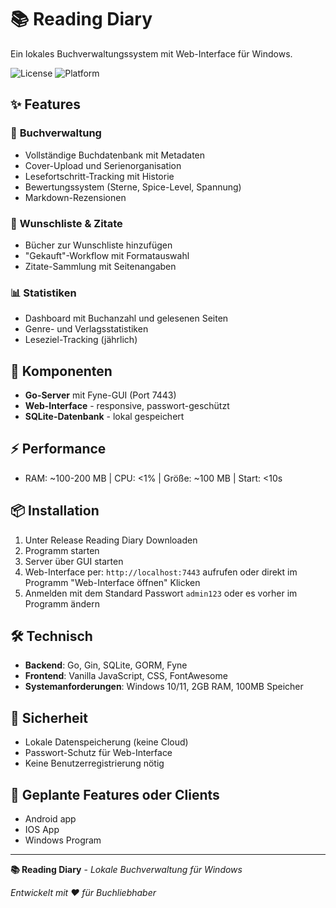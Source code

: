 # 📚 Reading Diary

Ein lokales Buchverwaltungssystem mit Web-Interface für Windows.

![License](https://img.shields.io/badge/License-Proprietary-red?style=for-the-badge)
![Platform](https://img.shields.io/badge/Platform-Windows%20%7C%20Web-green?style=for-the-badge)

## ✨ Features

### 📖 **Buchverwaltung**
- Vollständige Buchdatenbank mit Metadaten
- Cover-Upload und Serienorganisation
- Lesefortschritt-Tracking mit Historie
- Bewertungssystem (Sterne, Spice-Level, Spannung)
- Markdown-Rezensionen

### 🎯 **Wunschliste & Zitate**
- Bücher zur Wunschliste hinzufügen
- "Gekauft"-Workflow mit Formatauswahl
- Zitate-Sammlung mit Seitenangaben

### 📊 **Statistiken**
- Dashboard mit Buchanzahl und gelesenen Seiten
- Genre- und Verlagsstatistiken
- Leseziel-Tracking (jährlich)

## 🚀 **Komponenten**

- **Go-Server** mit Fyne-GUI (Port 7443)
- **Web-Interface** - responsive, passwort-geschützt
- **SQLite-Datenbank** - lokal gespeichert

## ⚡ **Performance**

- RAM: ~100-200 MB | CPU: <1% | Größe: ~100 MB | Start: <10s

## 📦 **Installation**

1. Unter Release Reading Diary Downloaden
2. Programm starten 
3. Server über GUI starten
4. Web-Interface per: `http://localhost:7443` aufrufen oder direkt im Programm "Web-Interface öffnen" Klicken
5. Anmelden mit dem Standard Passwort `admin123` oder es vorher im Programm ändern

## 🛠️ **Technisch**

- **Backend**: Go, Gin, SQLite, GORM, Fyne
- **Frontend**: Vanilla JavaScript, CSS, FontAwesome
- **Systemanforderungen**: Windows 10/11, 2GB RAM, 100MB Speicher

## 🔐 **Sicherheit**

- Lokale Datenspeicherung (keine Cloud)
- Passwort-Schutz für Web-Interface
- Keine Benutzerregistrierung nötig


## 🔧 Geplante Features oder Clients

 - Android app
 - IOS App
 - Windows Program

---

**📚 Reading Diary** - *Lokale Buchverwaltung für Windows*

*Entwickelt mit ❤️ für Buchliebhaber*
